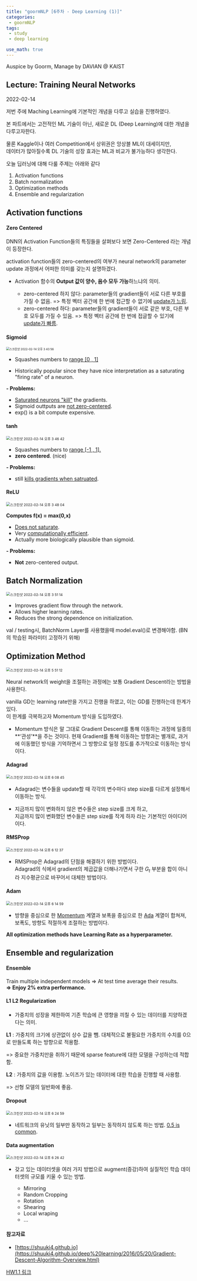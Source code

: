 ```yaml
---
title: "goormNLP [6주차 - Deep Learning (1)]"  
categories:
 - goormNLP
tags:
 - study
 - deep learning

use_math: true
---
```


Auspice by Goorm, Manage by DAVIAN @ KAIST

## Lecture: Training Neural Networks

2022-02-14

저번 주에 Maching Learning에 기본적인 개념을 다루고 실습을 진행하였다.

본 파트에서는 고전적인 ML 기술이 아닌, 새로운 DL (Deep Learning)에 대한 개념을 다루고자한다.

물론 Kaggle이나 여러 Competition에서 상위권은 앙상블 ML이 대세이지만,  
데이터가 많아질수록 DL 기술의 성장 효과는 ML과 비교가 불가능하다 생각한다.

오늘 딥러닝에 대해 다룰 주제는 아래와 같다

1. Activation functions
2. Batch normalization
3. Optimization methods
4. Ensemble and regularization



## Activation functions

#### Zero Centered

DNN의 Activation Function들의 특징들을 살펴보다 보면  Zero-Centered 라는 개념이 등장한다.

activation function들의 zero-centered의 여부가 neural network의 parameter update 과정에서 어떠한 의미를 갖는지 설명하겠다.

- Activation 함수의 **Output 값이 양수, 음수 모두 가능**하느냐의 의미.
  
    
  
    - zero-centered 하지 않다: parameter들의 gradient들이 서로 다른 부호를 가질 수 없음.
        => 특정 벡터 공간에 한 번에 접근할 수 없기에 <u>update가 느림</u>.
    - zero-centered 하다: parameter들의 gradient들이 서로 같은 부호, 다른 부호 모두를 가질 수 있음.
        => 특정 벡터 공간에 한 번에 접글할 수 있기에 <u>update가 빠름</u>. 






#### Sigmoid

<img src="https://user-images.githubusercontent.com/67947808/153813319-9aa056e3-055c-4894-bcd0-910e309c029c.png" alt="스크린샷 2022-02-14 오후 3 43 56" style="zoom:55%;" />

- Squashes numbers to <u>range [0 , 1]</u>

- Historically popular since they have nice interpretation as a saturating "firing rate" of a neuron.



**- Problems:**

- <u>Saturated neurons "kill"</u> the gradients.
- Sigmoid outtputs are <u>not zero-centered</u>.
- exp() is a bit compute expensive.



#### tanh

<img src="https://user-images.githubusercontent.com/67947808/153813622-d04971fd-9c58-46f2-9635-30f364a56ac8.png" alt="스크린샷 2022-02-14 오후 3 46 42" style="zoom:67%;" />

- Squashes numbers to <u>range [-1 , 1].</u>
- **zero centered**. (nice)



**- Problems:**

- still <u>kills gradients when satruated</u>.



#### ReLU

<img src="https://user-images.githubusercontent.com/67947808/153813815-c8c730ae-644c-49a6-a8af-e8258b1617af.png" alt="스크린샷 2022-02-14 오후 3 48 04" style="zoom:67%;" />

**Computes f(x) = max(0,x)**

- <u>Does not saturate</u>.
- Very <u>computationally efficient</u>.
- Actually more biologically plausible than sigmoid.



**- Problems:**

- **Not** zero-centered output.



## Batch Normalization

<img src="https://user-images.githubusercontent.com/67947808/153814183-f2b8ab0c-8d9f-4077-93ab-c850fef001f2.png" alt="스크린샷 2022-02-14 오후 3 51 14" style="zoom:67%;" />

- Improves gradient flow through the network.
- Allows higher learning rates.
- Reduces the strong dependence on initialization.



val / testing시, BatchNorm Layer를 사용했을때 model.eval()로 변경해야함. (BN의 학습된 파라미터 고정하기 위해)



## Optimization Method

<img src="https://user-images.githubusercontent.com/67947808/153830727-69540d4f-9fac-4acc-b4e0-80b7f2f0787a.png" alt="스크린샷 2022-02-14 오후 5 51 12" style="zoom:67%;" />

Neural network의 weight을 조절하는 과정에는 보통 Gradient Descent라는 방법을 사용한다.

vanilla GD는 learning rate만을 가지고 진행을 하였고, 이는 GD를 진행하는데 한계가 있다.  
이 한계를 극복하고자 Momentum 방식을 도입하였다.  

- Momentum 방식은 말 그대로 Gradient Descent를 통해 이동하는 과정에 일종의 **‘관성’**을 주는 것이다. 
    현재 Gradient를 통해 이동하는 방향과는 별개로, 과거에 이동했던 방식을 기억하면서 그 방향으로 일정 정도를 추가적으로 이동하는 방식이다.

#### Adagrad

<img src="https://user-images.githubusercontent.com/67947808/153833628-f47a6483-61e8-4a65-84f3-8106440b5934.png" alt="스크린샷 2022-02-14 오후 6 08 45" style="zoom:67%;" />

- Adagrad는 변수들을 update할 때 각각의 변수마다 step size를 다르게 설정해서 이동하는 방식.

- 지금까지 많이 변화하지 않은 변수들은 step size를 크게 하고,  
    지금까지 많이 변화했던 변수들은 step size를 작게 하자 라는 기본적인 아이디어이다.

#### RMSProp

<img src="https://user-images.githubusercontent.com/67947808/153834221-643e7147-0106-416e-a5b9-76e298ed9a83.png" alt="스크린샷 2022-02-14 오후 6 12 37" style="zoom: 67%;" />

- RMSProp은 Adagrad의 단점을 해결하기 위한 방법이다.  
    Adagrad의 식에서 gradient의 제곱값을 더해나가면서 구한 $G_t$ 부분을 합이 아니라 지수평균으로 바꾸어서 대체한 방법이다.

#### Adam

<img src="https://user-images.githubusercontent.com/67947808/153834610-756091b8-358b-4a89-bee0-18266ccbaa0c.png" alt="스크린샷 2022-02-14 오후 6 14 59" style="zoom:67%;" />

- 방향을 중심으로 한 <u>Momentum</u> 계열과 보폭을 중심으로 한 <u>Ada</u> 계열이 합쳐져, 보폭도, 방향도 적절하게 조절하는 방법이다.



**All optimization methods have Learning Rate as a hyperparameter.**



## Ensemble and regularization

#### Ensemble

Train multiple independent models => At test time average their results.  
**=> Enjoy 2% extra performance.**



####  L1 L2 Regularization

- 가중치의 성장을 제한하여 기존 학습에 큰 영향을 끼칠 수 있는 데이터를 지양하겠다는 의미.



**L1** : 가중치의 크기에 상관없이 상수 값을 뺌. 대체적으로 불필요한 가중치의 수치를 0으로 만들도록 하는 방향으로 적용함.

=> 중요한 가중치만을 취하기 때문에 sparse feature에 대한 모델을 구성하는데 적합함.



**L2** : 가중치의 값을 이용함. 노이즈가 있는 데이터에 대한 학습을 진행할 때 사용함.

=> 선형 모델의 일반화에 좋음.



#### Dropout

<img src="https://user-images.githubusercontent.com/67947808/153836241-629299f2-d079-4de3-8ad8-dbc1c4ef6fe8.png" alt="스크린샷 2022-02-14 오후 6 24 59" style="zoom:67%;" />


- 네트워크의 유닛의 일부만 동작하고 일부는 동작하지 않도록 하는 방법. <u>0.5 is common</u>.



#### Data augmentation

<img src="https://user-images.githubusercontent.com/67947808/153836552-0be0d451-999e-4f3f-9087-f658c471845f.png" alt="스크린샷 2022-02-14 오후 6 26 42" style="zoom:67%;" />

- 갖고 있는 데이터셋을 여러 가지 방법으로 augment(증강)하여 실질적인 학습 데이터셋의 규모를 키울 수 있는 방법.
  
    - Mirroring
    - Random Cropping
    - Rotation
    - Shearing
    - Local wraping
    - ...



#### 참고자료

- [https://shuuki4.github.io](https://shuuki4.github.io/deep%20learning/2016/05/20/Gradient-Descent-Algorithm-Overview.html)



[HW1.1 링크](https://github.com/wjh1065/goormNLP/blob/main/05_Deep_Learning/sol/%5BHW1_1%5DPytorchTutorial.ipynb)

